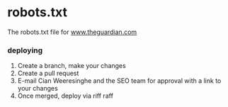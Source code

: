 robots.txt
==========

The robots.txt file for www.theguardian.com

### deploying
1. Create a branch, make your changes
2. Create a pull request
3. E-mail Cian Weeresinghe and the SEO team for approval with a link to your changes
4. Once merged, deploy via riff raff

